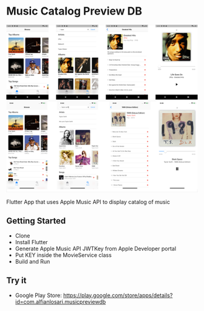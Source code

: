 # Music Catalog Preview DB

![Alt text](./android.png?raw=true "Android")
![Alt text](./ios.png?raw=true "iOS")

Flutter App that uses Apple Music API to display catalog of music

## Getting Started

- Clone
- Install Flutter
- Generate Apple Music API JWTKey from Apple Developer portal
- Put KEY inside the MovieService class
- Build and Run

## Try it

- Google Play Store: https://play.google.com/store/apps/details?id=com.alfianlosari.musicpreviewdb

